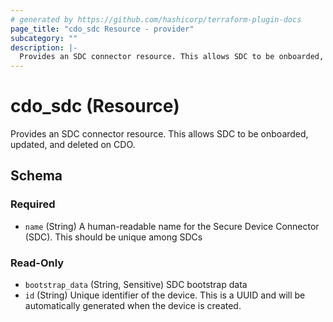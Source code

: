 ```yaml
---
# generated by https://github.com/hashicorp/terraform-plugin-docs
page_title: "cdo_sdc Resource - provider"
subcategory: ""
description: |-
  Provides an SDC connector resource. This allows SDC to be onboarded, updated, and deleted on CDO.
---
```


# cdo_sdc (Resource)

Provides an SDC connector resource. This allows SDC to be onboarded, updated, and deleted on CDO.



<!-- schema generated by tfplugindocs -->
## Schema

### Required

- `name` (String) A human-readable name for the Secure Device Connector (SDC). This should be unique among SDCs

### Read-Only

- `bootstrap_data` (String, Sensitive) SDC bootstrap data
- `id` (String) Unique identifier of the device. This is a UUID and will be automatically generated when the device is created.
